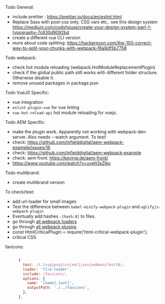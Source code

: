 
Todo General:
- include prettier : https://prettier.io/docs/en/eslint.html
- Replace Sass with post-css only. CSS vars etc..
see this design system https://medium.com/codyhouse/create-your-design-system-part-1-typography-7c630d9092bd
- create a different vue CLI version
- more about code splitting: https://hackernoon.com/the-100-correct-way-to-split-your-chunks-with-webpack-f8a9df5b7758

Todo webpack:
- check hot module reloading (webpack.HotModuleReplacementPlugin)
- check if the global public path still works with different folder structure. Otherwise disable it.
- remove unused packages in package.json

Todo VueJS Specific:
- vue integration
- `eslint-plugin-vue` for vue linting
- `vue-hot-reload-api` hot module reloading for vuejs.

Todo AEM Specific:
- make the plugin work. Apparently not working with webpack-dev-server. Also needs --watch argument. To test!
- check: https://github.com/infielddigital/aem-webpack-example/issues/16
- check: https://github.com/infielddigital/aem-webpack-example
- check: aem front: https://kevinw.de/aem-front/
- https://www.youtube.com/watch?v=uvett3sZlko

Todo multibrand:
- create multibrand version

To check/test:
- add url-loader for small images
- Test the difference between `babel-minify-webpack-plugin` and `uglifyjs-webpack-plugin`
- Eventually add hashes `-[hash:8]` to files.
- go through [all webpack loaders](https://webpack.js.org/loaders/)
- go through [all webpack plugins](https://webpack.js.org/plugins/)
- const HtmlCriticalPlugin = require('html-critical-webpack-plugin');
- critical CSS

favicons:
````javascript

      {
        test: /\.(svg|png|ico|xml|json|webmanifest)$/,
        loader: 'file-loader',
        include: /favicons/,
        options: {
          name: '[name].[ext]',
          outputPath: './../favicons',
        },
      },
````
